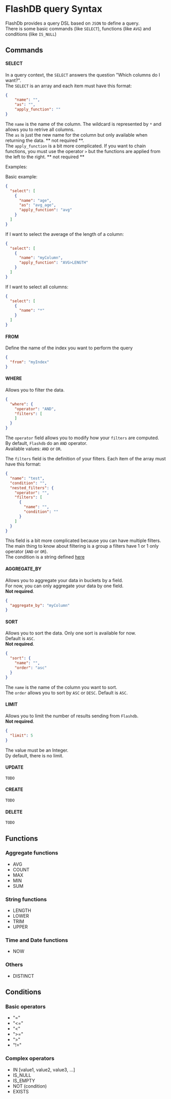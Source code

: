 # FlashDB query Syntax

FlashDb provides a query DSL based on `JSON` to define a query.  
There is some basic commands (like `SELECT`), functions (like `AVG`) and conditions (like `IS_NULL`)

## Commands

#### SELECT
  
In a query context, the `SELECT` answers the question "Which columns do I want?".  
The `SELECT` is an array and each item must have this format:
```json
{
    "name": "",
    "as": "",
    "apply_function": ""
}
```

The `name` is the name of the column. The wildcard is represented by `*` and allows you to retrive all columns.   
The `as` is just the new name for the column but only available when returning the data. ** not required **.    
The `apply_function` is a bit more complicated. If you want to chain functions, you must use the operator `>` but the functions
are applied from the left to the right. ** not required **

Examples:

Basic example:
```json
{
  "select": [
    {
      "name": "age",
      "as": "avg_age",
      "apply_function": "avg"
    }
  ]
}
```
If I want to select the average of the length of a column:

```json
{
  "select": [
    {
      "name": "myColumn",
      "apply_function": "AVG>LENGTH"
    }
  ]
}
```

If I want to select all columns:

```json
{
  "select": [
    {
      "name": "*"
    }
  ]
}
```

#### FROM

Define the name of the index you want to perform the query

```json
{
  "from": "myIndex"
}
```

#### WHERE

Allows you to filter the data. 

```json
{
  "where": {
    "operator": "AND",
    "filters": [
    ]
  }
}
```

The `operator` field allows you to modify how your `filters` are computed.  
By default, `Flashdb` do an `AND` operator.  
Available values: `AND` or `OR`.

The `filters` field is the definition of your filters. Each item of the array must have this format:

```json
{
  "name": "test",
  "condition": "",
  "nested_filters": {
    "operator": "",
    "filters": [
      {
        "name": "",
        "condition": ""
      }
    ]
  }
}
```

This field is a bit more complicated because you can have multiple filters. 
The main thing to know about filtering is a group a filters have 1 or 1 only operator (`AND` or `OR`).  
The condition is a string defined [here](#conditions)

#### AGGREGATE_BY

Allows you to aggregate your data in buckets by a field.  
For now, you can only aggregate your data by one field.  
**Not required**.
```json
{
  "aggregate_by": "myColumn"
}
```

#### SORT

Allows you to sort the data. Only one sort is available for now.  
Default is `ASC`.  
**Not required**.  

```json
{
  "sort": {
    "name": "",
    "order": "asc"
  }
}
```

The `name` is the name of the column you want to sort.  
The `order` allows you to sort by `ASC` or `DESC`. Default is `ASC`.  

#### LIMIT

Allows you to limit the number of results sending from `Flashdb`.  
**Not required**.

```json
{
  "limit": 5
}
```

The value must be an Integer.  
Dy default, there is no limit.  

#### UPDATE

`TODO`

#### CREATE

`TODO`

#### DELETE

`TODO`

## Functions

### Aggregate functions

- AVG
- COUNT
- MAX
- MIN
- SUM

### String functions

- LENGTH
- LOWER
- TRIM
- UPPER

### Time and Date functions

- NOW

### Others

- DISTINCT

## <a id="conditions"></a> Conditions

### Basic operators

- "="
- "<="
- "<"
- ">="
- ">"
- "!=" 

### Complex operators

- IN [value1, value2, value3, ...]
- IS_NULL
- IS_EMPTY  
- NOT (condition)
- EXISTS
